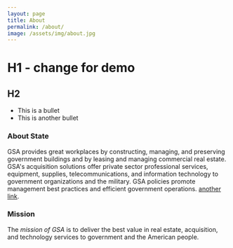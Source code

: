 ```yaml
---
layout: page
title: About
permalink: /about/
image: /assets/img/about.jpg
---
```


# H1 - change for demo

## H2

* This is a bullet
* This is another bullet

### About State

GSA provides great workplaces by constructing, managing, and preserving government buildings and by leasing and managing commercial real estate. GSA's acquisition solutions offer private sector professional services, equipment, supplies, telecommunications, and information technology to government organizations and the military. GSA policies promote management best practices and efficient government operations. [another link](anotherlink.com).

### Mission

The _mission of GSA_ is to deliver the best value in real estate, acquisition, and technology services to government and the American people.
